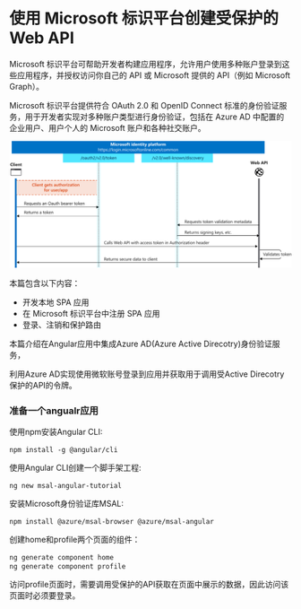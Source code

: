 # 使用 Microsoft 标识平台创建受保护的 Web API
Microsoft 标识平台可帮助开发者构建应用程序，允许用户使用多种账户登录到这些应用程序，并授权访问你自己的 API 或 Microsoft 提供的 API（例如 Microsoft Graph）。  

Microsoft 标识平台提供符合 OAuth 2.0 和 OpenID Connect 标准的身份验证服务，用于开发者实现对多种账户类型进行身份验证，包括在 Azure AD 中配置的企业用户、用户个人的 Microsoft 账户和各种社交账户。

![图片](/assets/img/convergence-scenarios-webapi.svg "Web API 的身份验证流")

本篇包含以下内容：
- 开发本地 SPA 应用
- 在 Microsoft 标识平台中注册 SPA 应用
- 登录、注销和保护路由

本篇介绍在Angular应用中集成Azure AD(Azure Active Direcotry)身份验证服务，

利用Azure AD实现使用微软账号登录到应用并获取用于调用受Active Direcotry保护的API的令牌。

### 准备一个angualr应用

使用npm安装Angular CLI:

```
npm install -g @angular/cli
```

使用Angular CLI创建一个脚手架工程:

```
ng new msal-angular-tutorial
```

安装Microsoft身份验证库MSAL:

```
npm install @azure/msal-browser @azure/msal-angular
```

创建home和profile两个页面的组件：
```
ng generate component home
ng generate component profile
```

访问profile页面时，需要调用受保护的API获取在页面中展示的数据，因此访问该页面时必须要登录。
